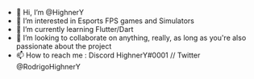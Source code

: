 - 👋 Hi, I’m @HighnerY
- 👀 I’m interested in Esports FPS games and Simulators
- 🌱 I’m currently learning Flutter/Dart
- 💞️ I’m looking to collaborate on anything, really, as long as you're also passionate about the project
- 📫 How to reach me :
Discord HighnerY#0001 //
Twitter @RodrigoHighnerY
<!---
HighnerY/HighnerY is a ✨ special ✨ repository because its `README.md` (this file) appears on your GitHub profile.
You can click the Preview link to take a look at your changes.
--->
